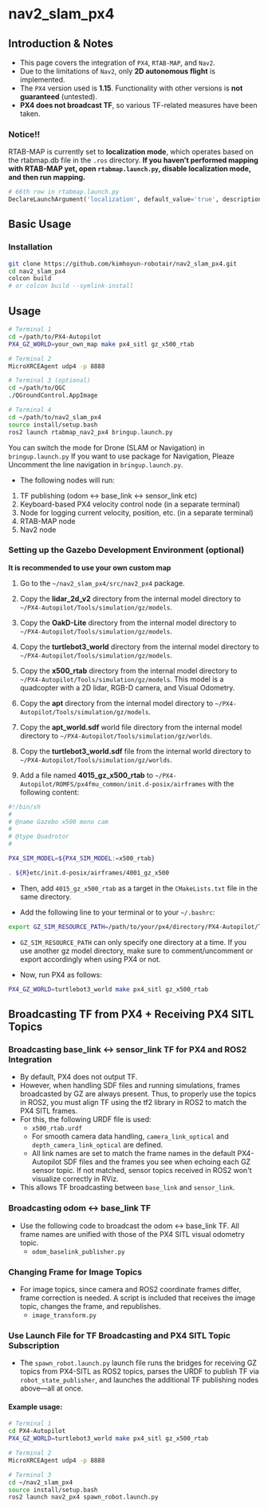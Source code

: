 # nav2_slam_px4

## Introduction & Notes

- This page covers the integration of `PX4`, `RTAB-MAP`, and `Nav2`.
- Due to the limitations of `Nav2`, only **2D autonomous flight** is implemented.
- The `PX4` version used is **1.15**. Functionality with other versions is **not guaranteed** (untested).
- **PX4 does not broadcast TF**, so various TF-related measures have been taken.

### Notice!!

RTAB-MAP is currently set to **localization mode**, which operates based on the rtabmap.db file in the `.ros` directory. **If you haven’t performed mapping with RTAB-MAP yet, open `rtabmap.launch.py`, disable localization mode, and then run mapping.**

```python
# 66th row in rtabmap.launch.py
DeclareLaunchArgument('localization', default_value='true', description='Launch in localization mode.'),
```

## Basic Usage

### Installation

```bash
git clone https://github.com/kimhoyun-robotair/nav2_slam_px4.git
cd nav2_slam_px4
colcon build
# or colcon build --symlink-install
```

## Usage

```bash
# Terminal 1 
cd ~/path/to/PX4-Autopilot
PX4_GZ_WORLD=your_own_map make px4_sitl gz_x500_rtab

# Terminal 2 
MicroXRCEAgent udp4 -p 8888

# Terminal 3 (optional) 
cd ~/path/to/QGC
./QGroundControl.AppImage

# Terminal 4 
cd ~/path/to/nav2_slam_px4
source install/setup.bash
ros2 launch rtabmap_nav2_px4 bringup.launch.py
```

You can switch the mode for Drone (SLAM or Navigation) in `bringup.launch.py`
If you want to use package for Navigation, Pleaze Uncomment the line navigation in `bringup.launch.py`.

- The following nodes will run:
1. TF publishing (odom ↔ base_link ↔ sensor_link etc)
2. Keyboard-based PX4 velocity control node (in a separate terminal)
3. Node for logging current velocity, position, etc. (in a separate terminal)
4. RTAB-MAP node
5. Nav2 node

### Setting up the Gazebo Development Environment (optional)
**It is recommended to use your own custom map**

1. Go to the `~/nav2_slam_px4/src/nav2_px4` package.

2. Copy the **lidar_2d_v2** directory from the internal model directory to `~/PX4-Autopilot/Tools/simulation/gz/models`.
   
3. Copy the **OakD-Lite** directory from the internal model directory to `~/PX4-Autopilot/Tools/simulation/gz/models`.

4. Copy the **turtlebot3_world** directory from the internal model directory to `~/PX4-Autopilot/Tools/simulation/gz/models`.

5. Copy the **x500_rtab** directory from the internal model directory to `~/PX4-Autopilot/Tools/simulation/gz/models`. This model is a quadcopter with a 2D lidar, RGB-D camera, and Visual Odometry.

6. Copy the **apt** directory from the internal model directory to `~/PX4-Autopilot/Tools/simulation/gz/models`.

7. Copy the **apt_world.sdf** world file directory from the internal model directory to `~/PX4-Autopilot/Tools/simulation/gz/worlds`.

8. Copy the **turtlebot3_world.sdf** file from the internal world directory to `~/PX4-Autopilot/Tools/simulation/gz/worlds`.

9. Add a file named **4015_gz_x500_rtab** to `~/PX4-Autopilot/ROMFS/px4fmu_common/init.d-posix/airframes` with the following content:

```bash
#!/bin/sh
#
# @name Gazebo x500 mono cam
#
# @type Quadrotor
#

PX4_SIM_MODEL=${PX4_SIM_MODEL:=x500_rtab}

. ${R}etc/init.d-posix/airframes/4001_gz_x500
```

- Then, add `4015_gz_x500_rtab` as a target in the `CMakeLists.txt` file in the same directory.

- Add the following line to your terminal or to your `~/.bashrc`:

```bash
export GZ_SIM_RESOURCE_PATH=/path/to/your/px4/directory/PX4-Autopilot/Tools/simulation/gz/models
```

- `GZ_SIM_RESOURCE_PATH` can only specify one directory at a time. If you use another gz model directory, make sure to comment/uncomment or export accordingly when using PX4 or not.

- Now, run PX4 as follows:

```bash
PX4_GZ_WORLD=turtlebot3_world make px4_sitl gz_x500_rtab
```

## Broadcasting TF from PX4 + Receiving PX4 SITL Topics

### Broadcasting base_link ↔ sensor_link TF for PX4 and ROS2 Integration

- By default, PX4 does not output TF.
- However, when handling SDF files and running simulations, frames broadcasted by GZ are always present. Thus, to properly use the topics in ROS2, you must align TF using the tf2 library in ROS2 to match the PX4 SITL frames.
- For this, the following URDF file is used:
    - `x500_rtab.urdf`
    - For smooth camera data handling, `camera_link_optical` and `depth_camera_link_optical` are defined.
    - All link names are set to match the frame names in the default PX4-Autopilot SDF files and the frames you see when echoing each GZ sensor topic. If not matched, sensor topics received in ROS2 won't visualize correctly in RViz.
- This allows TF broadcasting between `base_link` and `sensor_link`.

### Broadcasting odom ↔ base_link TF

- Use the following code to broadcast the odom ↔ base_link TF. All frame names are unified with those of the PX4 SITL visual odometry topic.
    - `odom_baselink_publisher.py`

### Changing Frame for Image Topics

- For image topics, since camera and ROS2 coordinate frames differ, frame correction is needed. A script is included that receives the image topic, changes the frame, and republishes.
    - `image_transform.py`

### Use Launch File for TF Broadcasting and PX4 SITL Topic Subscription

- The `spawn_robot.launch.py` launch file runs the bridges for receiving GZ topics from PX4-SITL as ROS2 topics, parses the URDF to publish TF via `robot_state_publisher`, and launches the additional TF publishing nodes above—all at once.

#### Example usage:

```bash
# Terminal 1
cd PX4-Autopilot
PX4_GZ_WORLD=turtlebot3_world make px4_sitl gz_x500_rtab

# Terminal 2
MicroXRCEAgent udp4 -p 8888

# Terminal 3
cd ~/nav2_slam_px4
source install/setup.bash
ros2 launch nav2_px4 spawn_robot.launch.py
```
